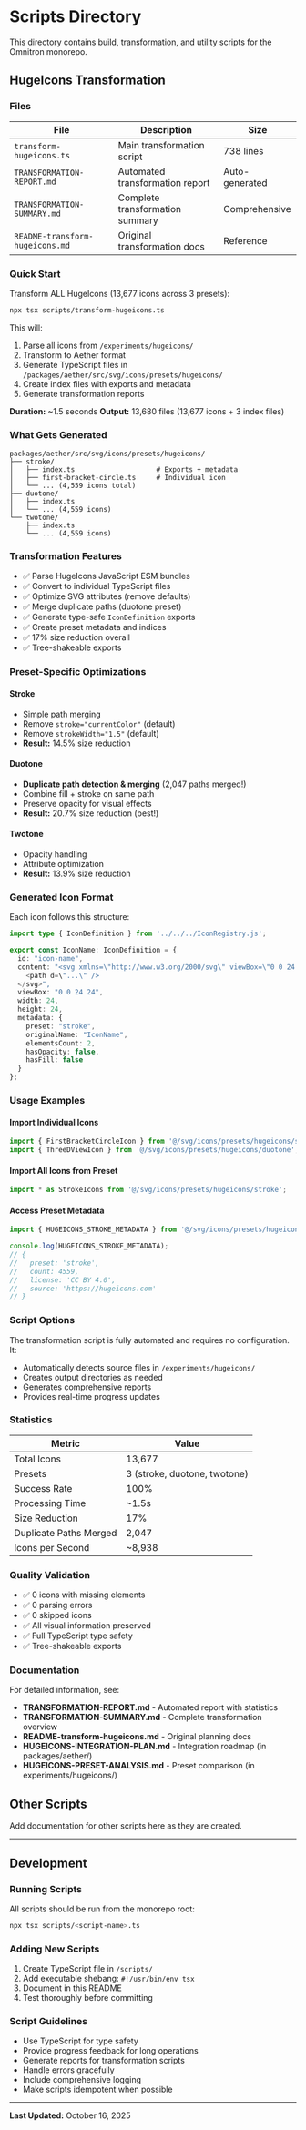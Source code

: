 # Scripts Directory

This directory contains build, transformation, and utility scripts for the Omnitron monorepo.

## HugeIcons Transformation

### Files

| File | Description | Size |
|------|-------------|------|
| `transform-hugeicons.ts` | Main transformation script | 738 lines |
| `TRANSFORMATION-REPORT.md` | Automated transformation report | Auto-generated |
| `TRANSFORMATION-SUMMARY.md` | Complete transformation summary | Comprehensive |
| `README-transform-hugeicons.md` | Original transformation docs | Reference |

### Quick Start

Transform ALL HugeIcons (13,677 icons across 3 presets):

```bash
npx tsx scripts/transform-hugeicons.ts
```

This will:
1. Parse all icons from `/experiments/hugeicons/`
2. Transform to Aether format
3. Generate TypeScript files in `/packages/aether/src/svg/icons/presets/hugeicons/`
4. Create index files with exports and metadata
5. Generate transformation reports

**Duration:** ~1.5 seconds
**Output:** 13,680 files (13,677 icons + 3 index files)

### What Gets Generated

```
packages/aether/src/svg/icons/presets/hugeicons/
├── stroke/
│   ├── index.ts                    # Exports + metadata
│   ├── first-bracket-circle.ts     # Individual icon
│   └── ... (4,559 icons total)
├── duotone/
│   ├── index.ts
│   └── ... (4,559 icons)
└── twotone/
    ├── index.ts
    └── ... (4,559 icons)
```

### Transformation Features

- ✅ Parse HugeIcons JavaScript ESM bundles
- ✅ Convert to individual TypeScript files
- ✅ Optimize SVG attributes (remove defaults)
- ✅ Merge duplicate paths (duotone preset)
- ✅ Generate type-safe `IconDefinition` exports
- ✅ Create preset metadata and indices
- ✅ 17% size reduction overall
- ✅ Tree-shakeable exports

### Preset-Specific Optimizations

#### Stroke
- Simple path merging
- Remove `stroke="currentColor"` (default)
- Remove `strokeWidth="1.5"` (default)
- **Result:** 14.5% size reduction

#### Duotone
- **Duplicate path detection & merging** (2,047 paths merged!)
- Combine fill + stroke on same path
- Preserve opacity for visual effects
- **Result:** 20.7% size reduction (best!)

#### Twotone
- Opacity handling
- Attribute optimization
- **Result:** 13.9% size reduction

### Generated Icon Format

Each icon follows this structure:

```typescript
import type { IconDefinition } from '../../../IconRegistry.js';

export const IconName: IconDefinition = {
  id: "icon-name",
  content: "<svg xmlns=\"http://www.w3.org/2000/svg\" viewBox=\"0 0 24 24\" fill=\"none\">
    <path d=\"...\" />
  </svg>",
  viewBox: "0 0 24 24",
  width: 24,
  height: 24,
  metadata: {
    preset: "stroke",
    originalName: "IconName",
    elementsCount: 2,
    hasOpacity: false,
    hasFill: false
  }
};
```

### Usage Examples

#### Import Individual Icons
```typescript
import { FirstBracketCircleIcon } from '@/svg/icons/presets/hugeicons/stroke';
import { ThreeDViewIcon } from '@/svg/icons/presets/hugeicons/duotone';
```

#### Import All Icons from Preset
```typescript
import * as StrokeIcons from '@/svg/icons/presets/hugeicons/stroke';
```

#### Access Preset Metadata
```typescript
import { HUGEICONS_STROKE_METADATA } from '@/svg/icons/presets/hugeicons/stroke';

console.log(HUGEICONS_STROKE_METADATA);
// {
//   preset: 'stroke',
//   count: 4559,
//   license: 'CC BY 4.0',
//   source: 'https://hugeicons.com'
// }
```

### Script Options

The transformation script is fully automated and requires no configuration. It:
- Automatically detects source files in `/experiments/hugeicons/`
- Creates output directories as needed
- Generates comprehensive reports
- Provides real-time progress updates

### Statistics

| Metric | Value |
|--------|-------|
| Total Icons | 13,677 |
| Presets | 3 (stroke, duotone, twotone) |
| Success Rate | 100% |
| Processing Time | ~1.5s |
| Size Reduction | 17% |
| Duplicate Paths Merged | 2,047 |
| Icons per Second | ~8,938 |

### Quality Validation

- ✅ 0 icons with missing elements
- ✅ 0 parsing errors
- ✅ 0 skipped icons
- ✅ All visual information preserved
- ✅ Full TypeScript type safety
- ✅ Tree-shakeable exports

### Documentation

For detailed information, see:
- **TRANSFORMATION-REPORT.md** - Automated report with statistics
- **TRANSFORMATION-SUMMARY.md** - Complete transformation overview
- **README-transform-hugeicons.md** - Original planning docs
- **HUGEICONS-INTEGRATION-PLAN.md** - Integration roadmap (in packages/aether/)
- **HUGEICONS-PRESET-ANALYSIS.md** - Preset comparison (in experiments/hugeicons/)

## Other Scripts

Add documentation for other scripts here as they are created.

---

## Development

### Running Scripts

All scripts should be run from the monorepo root:

```bash
npx tsx scripts/<script-name>.ts
```

### Adding New Scripts

1. Create TypeScript file in `/scripts/`
2. Add executable shebang: `#!/usr/bin/env tsx`
3. Document in this README
4. Test thoroughly before committing

### Script Guidelines

- Use TypeScript for type safety
- Provide progress feedback for long operations
- Generate reports for transformation scripts
- Handle errors gracefully
- Include comprehensive logging
- Make scripts idempotent when possible

---

**Last Updated:** October 16, 2025
